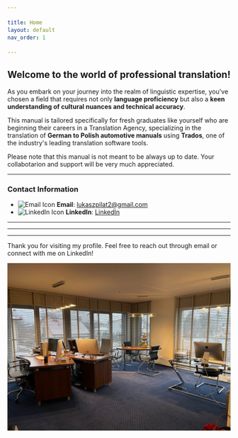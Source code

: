 ```yaml
---

title: Home
layout: default
nav_order: 1

---
```

<h2>Welcome to the world of professional translation!</h2>

As you embark on your journey into the realm of linguistic expertise, you've chosen a field that requires not only **language proficiency** but also a **keen understanding of cultural nuances and technical accuracy**.

This manual is tailored specifically for fresh graduates like yourself who are beginning their careers in a Translation Agency, specializing in the translation of **German to Polish automotive manuals** using **Trados**, one of the industry's leading translation software tools.

Please note that this manual is not meant to be always up to date. Your collabotarion and support will be very much appreciated.

---
### Contact Information


- ![Email Icon](https://example.com/email-icon.png) **Email**: [lukaszpilat2@gmail.com](mailto:lukaszpilat2@gmail.com)
- ![LinkedIn Icon](https://example.com/linkedin-icon.png) **LinkedIn**: [LinkedIn](https://www.linkedin.com/in/%C5%82ukasz-pilat-567885129/)

---


---


---

Thank you for visiting my profile. Feel free to reach out through email or connect with me on LinkedIn!


![Office](office1.jpg)




